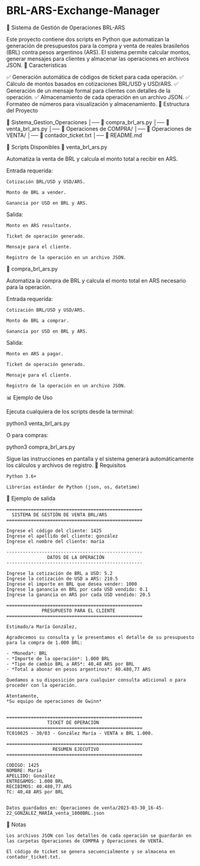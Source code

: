 # BRL-ARS-Exchange-Manager

📌 Sistema de Gestión de Operaciones BRL-ARS

Este proyecto contiene dos scripts en Python que automatizan la generación de presupuestos para la compra y venta de reales brasileños (BRL) contra pesos argentinos (ARS). El sistema permite calcular montos, generar mensajes para clientes y almacenar las operaciones en archivos JSON.
🚀 Características

✅ Generación automática de códigos de ticket para cada operación.
✅ Cálculo de montos basados en cotizaciones BRL/USD y USD/ARS.
✅ Generación de un mensaje formal para clientes con detalles de la operación.
✅ Almacenamiento de cada operación en un archivo JSON.
✅ Formateo de números para visualización y almacenamiento.
📁 Estructura del Proyecto

📂 Sistema_Gestion_Operaciones
│── 📜 compra_brl_ars.py
│── 📜 venta_brl_ars.py
│── 📂 Operaciones de COMPRA/
│── 📂 Operaciones de VENTA/
│── 📜 contador_ticket.txt
│── 📜 README.md

📌 Scripts Disponibles
🔹 venta_brl_ars.py

Automatiza la venta de BRL y calcula el monto total a recibir en ARS.

Entrada requerida:

    Cotización BRL/USD y USD/ARS.

    Monto de BRL a vender.

    Ganancia por USD en BRL y ARS.

Salida:

    Monto en ARS resultante.

    Ticket de operación generado.

    Mensaje para el cliente.

    Registro de la operación en un archivo JSON.

🔹 compra_brl_ars.py

Automatiza la compra de BRL y calcula el monto total en ARS necesario para la operación.

Entrada requerida:

    Cotización BRL/USD y USD/ARS.

    Monto de BRL a comprar.

    Ganancia por USD en BRL y ARS.

Salida:

    Monto en ARS a pagar.

    Ticket de operación generado.

    Mensaje para el cliente.

    Registro de la operación en un archivo JSON.

📊 Ejemplo de Uso

Ejecuta cualquiera de los scripts desde la terminal:

python3 venta_brl_ars.py

O para compras:

python3 compra_brl_ars.py

Sigue las instrucciones en pantalla y el sistema generará automáticamente los cálculos y archivos de registro.
🔧 Requisitos

    Python 3.6+

    Librerías estándar de Python (json, os, datetime)
    
🚀 Ejemplo de salida    

    ==================================================
      SISTEMA DE GESTIÓN DE VENTA BRL/ARS      
    ==================================================
    
    Ingrese el código del cliente: 1425
    Ingrese el apellido del cliente: gonzález
    Ingrese el nombre del cliente: maría
    
    --------------------------------------------------
                   DATOS DE LA OPERACIÓN              
    --------------------------------------------------
    
    Ingrese la cotización de BRL a USD: 5.2
    Ingrese la cotización de USD a ARS: 210.5
    Ingrese el importe en BRL que desea vender: 1000
    Ingrese la ganancia en BRL por cada USD vendido: 0.1
    Ingrese la ganancia en ARS por cada USD vendido: 20.5
    
    ==================================================
                 PRESUPUESTO PARA EL CLIENTE          
    ==================================================
    
    Estimado/a María González,
    
    Agradecemos su consulta y le presentamos el detalle de su presupuesto para la compra de 1.000 BRL:
    
    - *Moneda*: BRL
    - *Importe de la operación*: 1.000 BRL
    - *Tipo de cambio BRL a ARS*: 40,48 ARS por BRL
    - *Total a abonar en pesos argentinos*: 40.480,77 ARS
    
    Quedamos a su disposición para cualquier consulta adicional o para proceder con la operación.
    
    Atentamente,
    *Su equipo de operaciones de Gwinn*
    
    
    ==================================================
                   TICKET DE OPERACIÓN               
    ==================================================
    TC010025 - 30/03 - González María - VENTA x BRL 1.000.
    
    ==================================================
                     RESUMEN EJECUTIVO               
    ==================================================
    
    CODIGO: 1425
    NOMBRE: María
    APELLIDO: González
    ENTREGAMOS: 1.000 BRL
    RECIBIMOS: 40.480,77 ARS
    TC: 40,48 ARS por BRL
    
    
    Datos guardados en: Operaciones de venta/2023-03-30_16-45-22_GONZÁLEZ_MARÍA_venta_1000BRL.json

📜 Notas

    Los archivos JSON con los detalles de cada operación se guardarán en las carpetas Operaciones de COMPRA y Operaciones de VENTA.

    El código de ticket se genera secuencialmente y se almacena en contador_ticket.txt.

